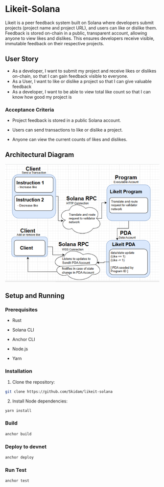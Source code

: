 # Likeit-Solana 

Likeit  is a peer feedback system built on Solana where developers submit projects (project name and project URL), and users can like or dislike them. Feedback is stored on-chain in a public, transparent account, allowing anyone to view likes and dislikes. This ensures developers receive visible, immutable feedback on their respective projects.

## User Story

- As a developer, I want to submit my project and receive likes or dislikes on-chain, so that I can gain feedback visible to everyone.
- As a User, I want to like or dislike a project so that I can give valuable feedback
- As a developer, I want to be able to view total like count so that I can know how good my project is


### Acceptance Criteria

- Project feedback is stored in a public Solana account.

- Users can send transactions to like or dislike a project.

- Anyone can view the current counts of likes and dislikes.

## Architectural Diagram

![Architecture](./docs/architecture.png)

## Setup and Running

### Prerequisites

- Rust

- Solana CLI

- Anchor CLI

- Node.js

- Yarn

### Installation

1. Clone the repository:
```bash
git clone https://github.com/Skidam/likeit-solana
```

2. Install Node dependencies:
```bash
yarn install
```

### Build
```bash
anchor build
```

### Deploy to devnet
```bash
anchor deploy 
```

### Run Test
```bash
anchor test
```
